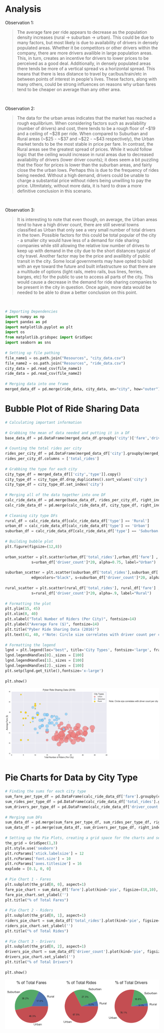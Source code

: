 
# Analysis

Observation 1:<br>
>The average fare per ride appears to decrease as the population density increases (rural -> suburban -> urban). This could be due to many factors, but most likely is due to availability of drivers in densely populated areas. Whether it be competitors or other drivers within the company, there are more drivers availible in large population areas. This, in turn, creates an incentive for drivers to lower prices to be perceived as a good deal. Additionally, in densely populated areas there tends be more of a vertical spread vs a horizontal spread. This means that there is less distance to travel by car/bus/train/etc in between points of interest in people's lives. These factors, along with many others, could be strong influences on reasons why urban fares tend to be cheaper on average than any other area.<br>
<br>

Observation 2:<br>
>The data for the urban areas indicates that the market has reached a rough equilibrium. When considering factors such as availability (number of drivers) and cost, there tends to be a rough floor of ~\$19 and a ceiling of ~\$28 per ride. When compared to Suburban and Rural areas (~\$25 - ~\$37 and ~\$22 - ~\$43 respectively), the Urban market tends to be the most stable in price per fare. In contrast, the Rural areas see the greatest spread of prices. While it would follow logic that the ceiling would increase in rural areas due to decreased availability of drivers (lower driver counts); it does seem a bit puzzling that the floor for prices is lower than the suburban areas, and fairly close the the urban lows. Perhaps this is due to the frequency of rides being needed. Without a high demand, drivers could be unable to charge a substantial price without riders being unwilling to pay the price. Ultmitately, without more data, it is hard to draw a more definitive conclusion in this scenario.<br>
<br>

Observation 3:<br>
>It is interesting to note that even though, on average, the Urban areas tend to have a high driver count, there are still several towns classified as Urban that only see a very small number of total drivers in the town. Possible factors for this could be total popular of the city - a smaller city would have less of a demand for ride sharing companies while still allowing the relative low number of drives to keep up with demand in the city due to the short distances typical of city travel. Another factor may be the price and availibity of public transit in the city. Some local governments may have opted to build with an eye toward the future and built infastructure so that there are a multitude of options (light rails, metro rails, bus lines, ferries, barges, etc) for the public to use to access all parts of the city. This would cause a decrease in the demand for ride sharing companies to be present in the city in question. Once again, more data would be needed to be able to draw a better conclusion on this point.

<br>


```python
# Importing Dependencies
import numpy as np
import pandas as pd
import matplotlib.pyplot as plt
import os
from matplotlib.gridspec import GridSpec
import seaborn as sns

# Setting up file pathing
file_name1 = os.path.join("Resources", "city_data.csv")
file_name2 = os.path.join("Resources", "ride_data.csv")
city_data = pd.read_csv(file_name1)
ride_data = pd.read_csv(file_name2)

# Merging data into one frame
merged_data_df = pd.merge(ride_data, city_data, on="city", how="outer")
```

# Bubble Plot of Ride Sharing Data


```python
# Calculating important information

# Grabbing the mean of data needed and putting it in a DF
base_data_df = pd.DataFrame(merged_data_df.groupby('city')['fare','driver_count'].mean())

# Counting the total rides per city
rides_per_city_df = pd.DataFrame(merged_data_df['city'].groupby(merged_data_df['city']).count())
rides_per_city_df.columns = ['total_rides']

# Grabbing the type for each city
city_type_df = merged_data_df[['city','type']].copy()
city_type_df = city_type_df.drop_duplicates().sort_values('city')
city_type_df = city_type_df.set_index('city')

# Merging all of the data together into one DF
calc_ride_data_df = pd.merge(base_data_df, rides_per_city_df, right_index=True, left_index=True)
calc_ride_data_df = pd.merge(calc_ride_data_df, city_type_df, right_index=True, left_index=True)

# Cleaning city type DFs
rural_df = calc_ride_data_df[calc_ride_data_df['type'] == 'Rural']
urban_df = calc_ride_data_df[calc_ride_data_df['type'] == 'Urban']
suburban_df = calc_ride_data_df[calc_ride_data_df['type'] == 'Suburban']

# Building bubble plot
plt.figure(figsize=(12,8))

urban_scatter = plt.scatter(urban_df['total_rides'],urban_df['fare'] , marker="o", facecolors="lightcoral", edgecolors="black", \
            s=urban_df['driver_count']*20, alpha=0.75, label="Urban")

suburban_scatter = plt.scatter(suburban_df['total_rides'],suburban_df['fare'] , marker="o", c="lightskyblue", \
            edgecolors="black", s=suburban_df['driver_count']*20, alpha=0.75, label="Suburban")

rural_scatter = plt.scatter(rural_df['total_rides'], rural_df['fare'] , marker="o", c='gold', edgecolors="black", \
            s=rural_df['driver_count']*20, alpha=.9, label="Rural")

# Formatting the plot
plt.ylim(15, 45)
plt.xlim(0, 40)
plt.xlabel("Total Number of Riders (Per City)", fontsize=14)
plt.ylabel("Average Fare ($)", fontsize=14)
plt.title("Pyber Ride Sharing Data (2016)")
plt.text(41, 40, r'Note: Circle size correlates with driver count per city', fontsize=15)

# Formatting the legend
lgnd = plt.legend(loc="best", title='City Types', fontsize='large', frameon=True, facecolor='white')
lgnd.legendHandles[0]._sizes = [100]
lgnd.legendHandles[1]._sizes = [100]
lgnd.legendHandles[2]._sizes = [100]
plt.setp(lgnd.get_title(),fontsize='x-large')

plt.show()
```


![png](README_files/README_3_0.png)


# Pie Charts for Data by City Type


```python
# Finding the sums for each city type
sum_fare_per_type_df = pd.DataFrame(calc_ride_data_df['fare'].groupby(calc_ride_data_df['type']).sum())
sum_rides_per_type_df = pd.DataFrame(calc_ride_data_df['total_rides'].groupby(calc_ride_data_df['type']).sum())
sum_drivers_per_type_df = pd.DataFrame(calc_ride_data_df['driver_count'].groupby(calc_ride_data_df['type']).sum())

# Merging sum DFs
sum_data_df = pd.merge(sum_fare_per_type_df, sum_rides_per_type_df, right_index=True, left_index=True)
sum_data_df = pd.merge(sum_data_df, sum_drivers_per_type_df, right_index=True, left_index=True)

# Setting up the Pie Plots, creating a grid space for the charts and setting formats
the_grid = GridSpec(1,3)
plt.style.use('seaborn')
plt.rcParams['xtick.labelsize'] = 12
plt.rcParams['font.size'] = 10
plt.rcParams['axes.titlesize'] = 16
explode = [0.1, 0, 0]

# Pie Chart 1 - Fares
plt.subplot(the_grid[0, 0], aspect=1)
fare_pie_chart = sum_data_df['fare'].plot(kind='pie', figsize=(10,10), autopct='%1.1f%%')
fare_pie_chart.set_ylabel('')
plt.title("% of Total Fares")

# Pie Chart 2 - Riders
plt.subplot(the_grid[0, 1], aspect=1)
riders_pie_chart = sum_data_df['total_rides'].plot(kind='pie', figsize=(10,10), autopct='%1.1f%%')
riders_pie_chart.set_ylabel('')
plt.title("% of Total Rides")

# Pie Chart 3 - Drivers
plt.subplot(the_grid[0, 2], aspect=1)
drivers_pie_chart = sum_data_df['driver_count'].plot(kind='pie', figsize=(10,10), autopct='%1.1f%%')
drivers_pie_chart.set_ylabel('')
plt.title("% of Total Drivers")

plt.show()
```


![png](README_files/README_5_0.png)

